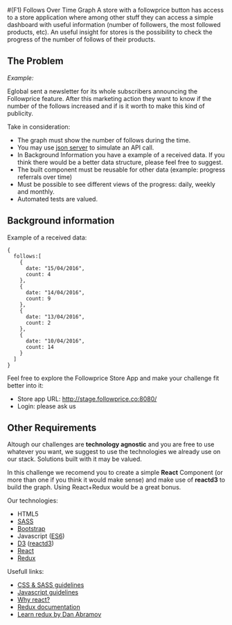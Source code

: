 #(F1) Follows Over Time Graph
A store with a followprice button has access to a store application where among other stuff they can access a simple dashboard with useful information (number of followers, the most followed products, etc). 
An useful insight for stores is the possibility to check the progress of the number of follows of their products.

## The Problem
*Example:*

Eglobal sent a newsletter for its whole subscribers announcing the Followprice feature. After this marketing action they want to know if the number of the follows increased and if is it worth to make this kind of publicity.

Take in consideration:
- The graph must show the number of follows during the time.
- You may use [json server](https://github.com/typicode/json-server) to simulate an API call.
- In Background Information you have a example of a received data. If you think there would be a better data structure, please feel free to suggest.
- The built component must be reusable for other data (example: progress referrals over time)
- Must be possible to see different views of the progress: daily, weekly and monthly.
- Automated tests are valued.


## Background information

Example of a received data:
```
{
  follows:[
    {
      date: "15/04/2016",
      count: 4
    },
    {
      date: "14/04/2016",
      count: 9
    },
    {
      date: "13/04/2016",
      count: 2
    },
    {
      date: "10/04/2016",
      count: 14
    }
  ]
}
```

Feel free to explore the Followprice Store App and make your challenge fit better into it:
* Store app URL: http://stage.followprice.co:8080/
* Login: please ask us

## Other Requirements
Altough our challenges are __technology agnostic__ and you are free to use whatever you want, we suggest to use the technologies we already use on our stack. Solutions built with it may be valued.

In this challenge we recomend you to create a simple __React__ Component (or more than one if you think it would make sense) and make use of __reactd3__ to build the graph. Using React+Redux would be a great bonus.

Our technologies:
- HTML5
- [SASS](http://sass-lang.com/)
- [Bootstrap](http://getbootstrap.com/) 
- Javascript ([ES6](http://es6-features.org/))
- [D3](https://d3js.org/) ([reactd3](http://www.reactd3.org/))
- [React](https://facebook.github.io/react/) 
- [Redux](http://redux.js.org/index.html) 

Usefull links:
- [CSS & SASS guidelines](https://github.com/airbnb/css)
- [Javascript guidelines](https://github.com/airbnb/javascript)
- [Why react?](https://facebook.github.io/react/docs/why-react.html)
- [Redux documentation](http://redux.js.org/index.html)
- [Learn redux by Dan Abramov](https://egghead.io/lessons/javascript-redux-the-single-immutable-state-tree)
